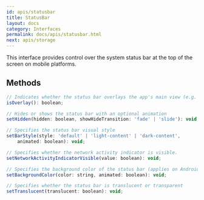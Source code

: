 ```yaml
---
id: apis/statusbar
title: StatusBar
layout: docs
category: Interfaces
permalink: docs/apis/statusbar.html
next: apis/storage
---
```


This interface provides control over the system status bar at the top of the screen on mobile platforms.

## Methods
``` javascript
// Indicates whether the status bar overlays the app's main view (e.g. on iOS)
isOverlay(): boolean;

// Hides or shows the status bar with an optional animation
setHidden(hidden: boolean, showHideTransition: 'fade' | 'slide'): void;

// Specifies the status bar visual style
setBarStyle(style: 'default' | 'light-content' | 'dark-content',
    animated: boolean): void;

// Specifies whether the network activity indicator is visible.
setNetworkActivityIndicatorVisible(value: boolean): void;

// Specifies the background color of the status bar (applies on Android only)
setBackgroundColor(color: string, animated: boolean): void;

// Specifies whether the status bar is translucent or transparent
setTranslucent(translucent: boolean): void;
```
